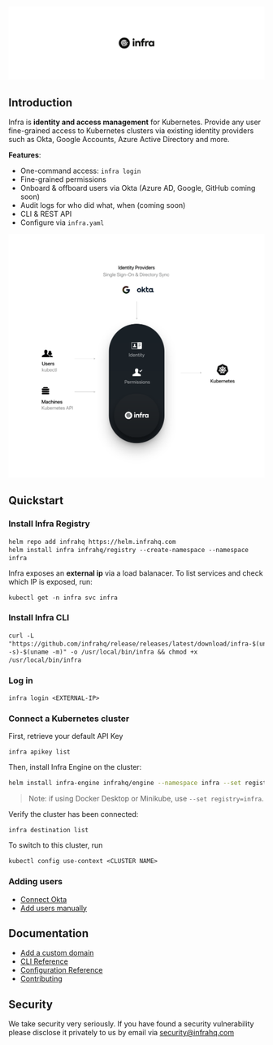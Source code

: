 <p align="center">
  <img src="./docs/images/header.svg" width="838" />
</p>

## Introduction
Infra is **identity and access management** for Kubernetes. Provide any user fine-grained access to Kubernetes clusters via existing identity providers such as Okta, Google Accounts, Azure Active Directory and more.

**Features**:
* One-command access: `infra login`
* Fine-grained permissions
* Onboard & offboard users via Okta (Azure AD, Google, GitHub coming soon)
* Audit logs for who did what, when (coming soon)
* CLI & REST API
* Configure via `infra.yaml`

<p align="center">
  <img width="838" src="./docs/images/arch.svg" />
</p>

## Quickstart

### Install Infra Registry

```
helm repo add infrahq https://helm.infrahq.com
helm install infra infrahq/registry --create-namespace --namespace infra
```

Infra exposes an **external ip** via a load balanacer. To list services and check which IP is exposed, run:

```
kubectl get -n infra svc infra
```

### Install Infra CLI

```
curl -L "https://github.com/infrahq/release/releases/latest/download/infra-$(uname -s)-$(uname -m)" -o /usr/local/bin/infra && chmod +x /usr/local/bin/infra
```

### Log in

```
infra login <EXTERNAL-IP>
```

### Connect a Kubernetes cluster

First, retrieve your default API Key

```
infra apikey list
```

Then, install Infra Engine on the cluster:

```bash
helm install infra-engine infrahq/engine --namespace infra --set registry=<EXTERNAL-IP> --set apiKey=<API KEY> --set name=<CLUSTER NAME>
```

> Note: if using Docker Desktop or Minikube, use `--set registry=infra`.

Verify the cluster has been connected:

```
infra destination list
```

To switch to this cluster, run

```
kubectl config use-context <CLUSTER NAME>
```

### Adding users

* [Connect Okta](./docs/okta.md)
* [Add users manually](./docs/users.md)

## Documentation
* [Add a custom domain](./docs/domain.md)
* [CLI Reference](./docs/cli.md)
* [Configuration Reference](./docs/configuration.md)
* [Contributing](./docs/contributing.md)

## Security
We take security very seriously. If you have found a security vulnerability please disclose it privately to us by email via [security@infrahq.com](mailto:security@infrahq.com)
